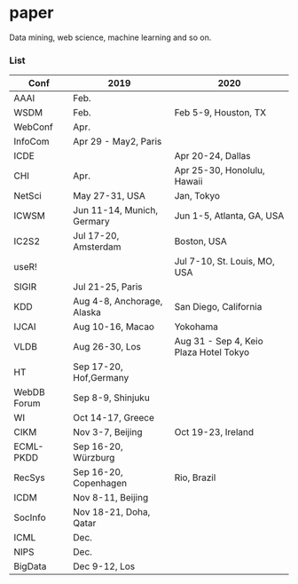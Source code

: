 # paper
Data mining, web science, machine learning and so on.

### List

|Conf|2019|2020|
|---|---|---|
|AAAI|Feb.||
|WSDM|Feb.|Feb 5-9, Houston, TX||
|WebConf|Apr.||
|InfoCom|Apr 29 - May2, Paris||
|ICDE||Apr 20-24, Dallas|
|CHI|Apr.|Apr 25-30, Honolulu, Hawaii|
|NetSci|May 27-31, USA|Jan, Tokyo|
|ICWSM|Jun 11-14, Munich, Germary|Jun 1-5, Atlanta, GA, USA|
|IC2S2|Jul 17-20, Amsterdam|Boston, USA
|useR!||Jul 7-10, St. Louis, MO, USA|
|SIGIR|Jul 21-25, Paris|
|KDD|Aug 4-8, Anchorage, Alaska|San Diego, California|
|IJCAI|Aug 10-16, Macao|Yokohama|
|VLDB|Aug 26-30, Los|Aug 31 - Sep 4, Keio Plaza Hotel Tokyo|
|HT|Sep 17-20, Hof,Germany||
|WebDB Forum|Sep 8-9, Shinjuku|
|WI|Oct 14-17, Greece|
|CIKM|Nov 3-7, Beijing|Oct 19-23, Ireland|
|ECML-PKDD|Sep 16-20, Würzburg|
|RecSys|Sep 16-20, Copenhagen|Rio, Brazil|
|ICDM|Nov 8-11, Beijing|
|SocInfo|Nov 18-21, Doha, Qatar|
|ICML|Dec.|
|NIPS|Dec.|
|BigData|Dec 9-12, Los|
